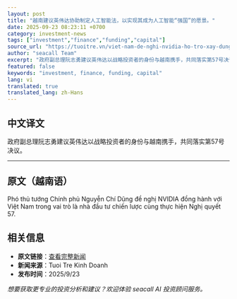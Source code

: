 ```yaml
---
layout: post
title: "越南建议英伟达协助制定人工智能法，以实现其成为人工智能“强国”的愿景。"
date: 2025-09-23 08:23:11 +0700
category: investment-news
tags: ["investment","finance","funding","capital"]
source_url: "https://tuoitre.vn/viet-nam-de-nghi-nvidia-ho-tro-xay-dung-luat-ai-hien-thuc-tham-vong-tro-thanh-cuong-quoc-ai-20250923123235053.htm"
author: "seacall Team"
excerpt: "政府副总理阮志勇建议英伟达以战略投资者的身份与越南携手，共同落实第57号决议。..."
featured: false
keywords: "investment, finance, funding, capital"
lang: vi
translated: true
translated_lang: zh-Hans
---
```


## 中文译文

政府副总理阮志勇建议英伟达以战略投资者的身份与越南携手，共同落实第57号决议。

---

## 原文（越南语）

Phó thủ tướng Chính phủ Nguyễn Chí Dũng đề nghị NVIDIA đồng hành với Việt Nam trong vai trò là nhà đầu tư chiến lược cùng thực hiện Nghị quyết 57.

## 相关信息

- **原文链接**：[查看完整新闻](https://tuoitre.vn/viet-nam-de-nghi-nvidia-ho-tro-xay-dung-luat-ai-hien-thuc-tham-vong-tro-thanh-cuong-quoc-ai-20250923123235053.htm)
- **新闻来源**：Tuoi Tre Kinh Doanh
- **发布时间**：2025/9/23

*想要获取更专业的投资分析和建议？欢迎体验 seacall AI 投资顾问服务。*